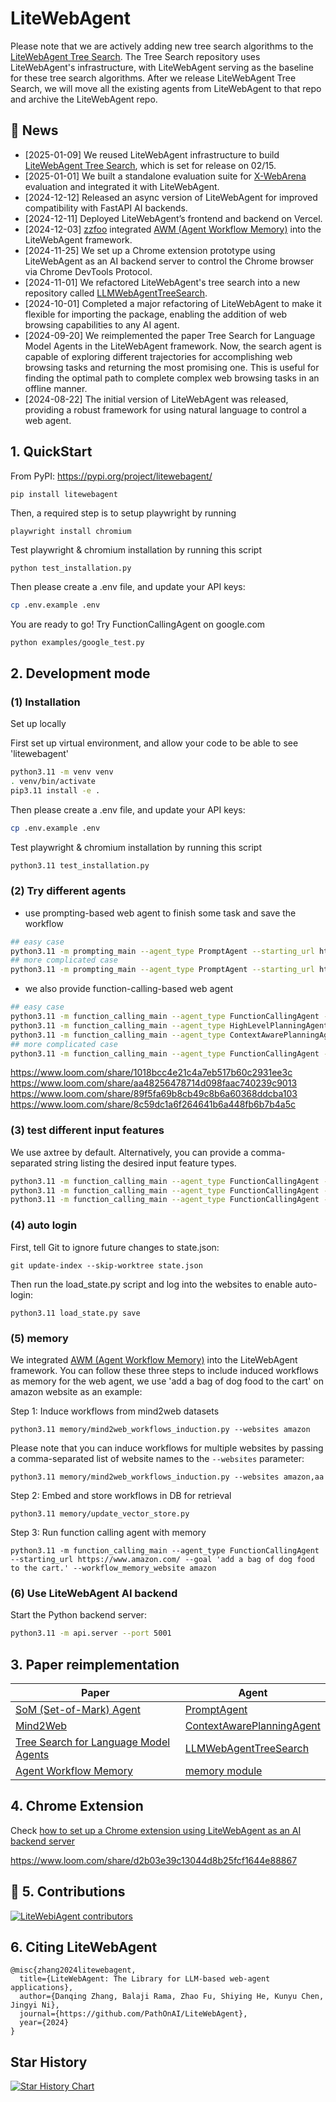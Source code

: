 # LiteWebAgent

Please note that we are actively adding new tree search algorithms to the [LiteWebAgent Tree Search](https://github.com/PathOnAI/LiteWebAgentTreeSearch). The Tree Search repository uses LiteWebAgent's infrastructure, with LiteWebAgent serving as the baseline for these tree search algorithms. After we release LiteWebAgent Tree Search, we will move all the existing agents from LiteWebAgent to that repo and archive the LiteWebAgent repo.

## 📰 News
* [2025-01-09] We reused LiteWebAgent infrastructure to build [LiteWebAgent Tree Search](https://github.com/PathOnAI/LiteWebAgentTreeSearch), which is set for release on 02/15.
* [2025-01-01] We built a standalone evaluation suite for [X-WebArena](https://webarena.dev/) evaluation and integrated it with LiteWebAgent.
* [2024-12-12] Released an async version of LiteWebAgent for improved compatibility with FastAPI AI backends.
* [2024-12-11] Deployed LiteWebAgent’s frontend and backend on Vercel.
* [2024-12-03] [zzfoo](https://github.com/zzfoo) integrated [AWM (Agent Workflow Memory)](https://github.com/zorazrw/agent-workflow-memory) into the LiteWebAgent framework.
* [2024-11-25] We set up a Chrome extension prototype using LiteWebAgent as an AI backend server to control the Chrome browser via Chrome DevTools Protocol.
* [2024-11-01] We refactored LiteWebAgent's tree search into a new repository called [LLMWebAgentTreeSearch](https://github.com/PathOnAI/LLMWebAgentTreeSearch).
* [2024-10-01] Completed a major refactoring of LiteWebAgent to make it flexible for importing the package, enabling the addition of web browsing capabilities to any AI agent.
* [2024-09-20] We reimplemented the paper Tree Search for Language Model Agents in the LiteWebAgent framework. Now, the search agent is capable of exploring different trajectories for accomplishing web browsing tasks and returning the most promising one. This is useful for finding the optimal path to complete complex web browsing tasks in an offline manner.
* [2024-08-22] The initial version of LiteWebAgent was released, providing a robust framework for using natural language to control a web agent.

## 1. QuickStart
From PyPI: https://pypi.org/project/litewebagent/
```
pip install litewebagent 
```
Then, a required step is to setup playwright by running
```
playwright install chromium
```
Test playwright & chromium installation by running this script
```bash
python test_installation.py 
```
Then please create a .env file, and update your API keys:
```bash
cp .env.example .env
```
You are ready to go! Try FunctionCallingAgent on google.com
```
python examples/google_test.py
```

## 2. Development mode
### (1) Installation
Set up locally

First set up virtual environment, and allow your code to be able to see 'litewebagent'
```bash
python3.11 -m venv venv
. venv/bin/activate
pip3.11 install -e .
```
Then please create a .env file, and update your API keys:

```bash
cp .env.example .env
```

Test playwright & chromium installation by running this script
```bash
python3.11 test_installation.py 
```

### (2) Try different agents
* use prompting-based web agent to finish some task and save the workflow
```bash
## easy case
python3.11 -m prompting_main --agent_type PromptAgent --starting_url https://www.google.com --goal 'search dining table' --plan 'search dining table' --log_folder log
## more complicated case
python3.11 -m prompting_main --agent_type PromptAgent --starting_url https://www.amazon.com/ --goal 'add a bag of dog food to the cart.' --plan 'add a bag of dog food to the cart.' --log_folder log
```
* we also provide function-calling-based web agent
```bash
## easy case
python3.11 -m function_calling_main --agent_type FunctionCallingAgent --starting_url https://www.google.com --goal 'search dining table' --plan 'search dining table' --log_folder log
python3.11 -m function_calling_main --agent_type HighLevelPlanningAgent --starting_url https://www.google.com --goal 'search dining table' --plan 'search dining table' --log_folder log
python3.11 -m function_calling_main --agent_type ContextAwarePlanningAgent --starting_url https://www.google.com --goal 'search dining table' --plan 'search dining table' --log_folder log
## more complicated case
python3.11 -m function_calling_main --agent_type FunctionCallingAgent --starting_url https://www.amazon.com/ --goal 'add a bag of dog food to the cart.' --plan 'add a bag of dog food to the cart.' --log_folder log
```
https://www.loom.com/share/1018bcc4e21c4a7eb517b60c2931ee3c
https://www.loom.com/share/aa48256478714d098faac740239c9013
https://www.loom.com/share/89f5fa69b8cb49c8b6a60368ddcba103
https://www.loom.com/share/8c59dc1a6f264641b6a448fb6b7b4a5c


### (3) test different input features
We use axtree by default. Alternatively, you can provide a comma-separated string listing the desired input feature types.
```bash
python3.11 -m function_calling_main --agent_type FunctionCallingAgent --starting_url https://www.airbnb.com --goal 'set destination as San Francisco, then search the results' --plan '(1) enter the "San Francisco" as destination, (2) and click search' --log_folder log
python3.11 -m function_calling_main --agent_type FunctionCallingAgent --starting_url https://www.airbnb.com --goal 'set destination as San Francisco, then search the results' --plan '(1) enter the "San Francisco" as destination, (2) and click search' --features interactive_elements --log_folder log
python3.11 -m function_calling_main --agent_type FunctionCallingAgent --starting_url https://www.airbnb.com --goal 'set destination as San Francisco, then search the results' --plan '(1) enter the "San Francisco" as destination, (2) and click search' --features axtree,interactive_elements --log_folder log
```

### (4) auto login
First, tell Git to ignore future changes to state.json:
```
git update-index --skip-worktree state.json
```

Then run the load_state.py script and log into the websites to enable auto-login:
```
python3.11 load_state.py save
```
### (5) memory
We integrated [AWM (Agent Workflow Memory)](https://github.com/zorazrw/agent-workflow-memory) into the LiteWebAgent framework. You can follow these three steps to include induced workflows as memory for the web agent, we use 'add a bag of dog food to the cart' on amazon website as an example:

Step 1: Induce workflows from mind2web datasets
```
python3.11 memory/mind2web_workflows_induction.py --websites amazon
```
Please note that you can induce workflows for multiple websites by passing a comma-separated list of website names to the `--websites` parameter:
```
python3.11 memory/mind2web_workflows_induction.py --websites amazon,aa
```

Step 2: Embed and store workflows in DB for retrieval
```
python3.11 memory/update_vector_store.py
```

Step 3: Run function calling agent with memory
```
python3.11 -m function_calling_main --agent_type FunctionCallingAgent --starting_url https://www.amazon.com/ --goal 'add a bag of dog food to the cart.' --workflow_memory_website amazon
```

### (6) Use LiteWebAgent AI backend

Start the Python backend server:
```bash
python3.11 -m api.server --port 5001
```

## 3. Paper reimplementation
| Paper                                                                    | Agent                                                                                                                                                  |
|--------------------------------------------------------------------------|--------------------------------------------------------------------------------------------------------------------------------------------------------|
| [SoM (Set-of-Mark) Agent](https://github.com/web-arena-x/visualwebarena)            | [PromptAgent](https://github.com/PathOnAI/LiteWebAgent/blob/main/litewebagent/agents/PromptAgents/PromptAgent.py)                                      |
| [Mind2Web](https://osu-nlp-group.github.io/Mind2Web/)                    | [ContextAwarePlanningAgent](https://github.com/PathOnAI/LiteWebAgent/blob/main/litewebagent/agents/FunctionCallingAgents/ContextAwarePlanningAgent.py) |
| [Tree Search for Language Model Agents](https://jykoh.com/search-agents) | [LLMWebAgentTreeSearch](https://github.com/PathOnAI/LLMWebAgentTreeSearch)                       |
| [Agent Workflow Memory](https://github.com/zorazrw/agent-workflow-memory) | [memory module](https://github.com/PathOnAI/LiteWebAgent/blob/main/litewebagent/memory/workflow_memory.py)                       |

## 4. Chrome Extension
Check [how to set up a Chrome extension using LiteWebAgent as an AI backend server](https://github.com/PathOnAI/LiteWebAgent/tree/main/chrome_extension)

https://www.loom.com/share/d2b03e39c13044d8b25fcf1644e88867

## 🚀 5. Contributions
[![LiteWebiAgent contributors](https://contrib.rocks/image?repo=PathOnAI/LiteWebAgent)](https://github.com/PathOnAI/LiteWebAgent/graphs/contributors)

## 6. Citing LiteWebAgent
```
@misc{zhang2024litewebagent,
  title={LiteWebAgent: The Library for LLM-based web-agent applications},
  author={Danqing Zhang, Balaji Rama, Zhao Fu, Shiying He, Kunyu Chen, Jingyi Ni},
  journal={https://github.com/PathOnAI/LiteWebAgent},
  year={2024}
}
```

## Star History

[![Star History Chart](https://api.star-history.com/svg?repos=PathOnAI-org/LiteWebAgent&type=Date)](https://star-history.com/#PathOnAI-org/LiteWebAgent&Date)
